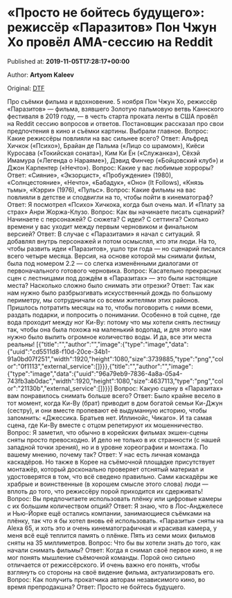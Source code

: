 
# «Просто не бойтесь будущего»: режиссёр «Паразитов» Пон Чжун Хо провёл AMA-сессию на Reddit

Published at: **2019-11-05T17:28:17+00:00**

Author: **Artyom Kaleev**

Original: [DTF](https://dtf.ru/cinema/79678-prosto-ne-boytes-budushchego-rezhisser-parazitov-pon-chzhun-ho-provel-ama-sessiyu-na-reddit)

Про съёмки фильма и вдохновение.
5 ноября Пон Чжун Хо, режиссёр «Паразитов» — фильма, взявшего Золотую пальмовую ветвь Каннского фестиваля в 2019 году, — в честь старта проката ленты в США провёл на Reddit сессию вопросов и ответов. Постановщик рассказал про свои предпочтения в кино и съёмки картины. Выбрали главное.
Вопрос: Какие режиссёры повлияли на вас сильнее всего?
Ответ: Альфред Хичкок («Психо»), Брайан де Пальма («Лицо со шрамом»), Киёси Куросава («Токийская соната»), Ким Ки Ён («Служанка»), Сёхэй Имамура («Легенда о Нараяме»), Дэвид Финчер («Бойцовский клуб») и Джон Карпентер («Нечто»).
Вопрос: Какие у вас любимые хорроры?
Ответ: «Сияние», «Экзорцист», «Пробуждение» (1980), «Солнцестояние», «Нечто», «Бабадук», «Оно» (It Follows), «Князь тьмы», «Кэрри» (1976), «Пульс».
Вопрос: Какие фильмы на вас повлияли в детстве и сподвигли на то, чтобы пойти в кинематограф?
Ответ: Я посмотрел «Психо» Хичкока, когда был очень мал. И «Плату за страх» Анри Жоржа-Клузо.
Вопрос: Как вы начинаете писать сценарий? Начинаете с персонажей? С сюжета? С идеи? С сеттинга? Сколько времени у вас уходит между первым черновиком и финальном версией?
Ответ: В случае с «Паразитами» я начал с ситуаций. Я добавлял внутрь персонажей и потом осмыслял, кто эти люди. На то, чтобы развить идеи «Паразитов», ушло три года — но сценарий писался всего четыре месяца. Версия, на основе которой мы снимали фильм, была под номером 2.2 — со слегка изменёнными диалогами от первоначального готового черновика.
Вопрос: Касательно прекрасных сцен с лестницами под дождём в «Паразитах» — это были настоящие места? Насколько сложно было снимать эти отрезки?
Ответ: Так как нам нужно было разбрызгивать искусственный дождь по большому периметру, мы сотрудничали со всеми жителями этих районов. Пришлось потратить месяцы на то, чтобы поговорить с ними всеми, раздать подарки, и попросить о понимании. Особенно в той сцене, где вода проходит между ног Ки-Ву: потому что мы хотели снять лестницу так, чтобы она была похожа на маленький водопад, и для этого нам нужно было вылить огромное количество воды. И да, все эти места реальны!
[{"title":"","author":"","image":{"type":"image","data":{"uuid":"cd5511d8-f10d-20ce-34b1-91a0bd07f251","width":1920,"height":1080,"size":3739885,"type":"png","color":"0f1113","external_service":[]}}},{"title":"","author":"","image":{"type":"image","data":{"uuid":"96a79eb9-7836-4a8a-05a4-743fb3ab0dac","width":1920,"height":1080,"size":4637113,"type":"png","color":"21130b","external_service":[]}}}]
Вопрос: Какую сцену в «Паразитах» вам понравилось снимать больше всего?
Ответ: Было крайне весело в тот момент, когда Ки-Ву (брат) приводит в дом богатой семьи Ки-Джун (сестру), и они вместе пропевают её выдуманную историю, чтобы запомнить: «Джессика. Братьев нет. Иллинойс, Чикаго». И та самая сцена, где Ки-Ву вместе с отцом репетируют их мошенничество.
Вопрос: Я заметил, что обычно в корейских фильмах экшен-сцены сняты просто превосходно. И дело не только в их странности (с нашей западной точки зрения), но и в уровне хореографии и монтажа. По вашему мнению, почему так?
Ответ: У нас есть личная команда каскадёров. Но также в Корее на съёмочной площадке присутствует монтажёр, который досконально проверяет отснятый материал и удостоверятся в том, что всё сведено правильно. Сами каскадёры же храбрые и воинственные (в хорошем смысле этого слова) люди — вплоть до того, что режиссёру порой приходится их сдерживать!
Вопрос: Вы предпочитаете использовать плёнку или цифровые камеры с их большим количеством опций?
Ответ: Я знаю, что в Лос-Анджелесе и Нью-Йорке ещё остались компании, занимающиеся съёмками на плёнку, так что я бы хотел вновь её использовать. «Паразиты» сняты на Alexa 65, и хоть это и очень кинематографичная и красивая камера, у меня всё ещё теплится память о плёнке. Пять из семи моих фильмов сняты на 35 миллиметров.
Вопрос: Что бы вы хотели знать до того, как начали снимать фильмы?
Ответ: Когда я снимал своё первое кино, я не мог понять мышление съёмочной команды. Порой оно сильно отличается от режиссёрского. И очень важно его понять, чтобы взглянуть со стороны на своё видение фильма, актуализировать его.
Вопрос: Как получить прокатчика авторам независимого кино, во время препродакшна?
Ответ: Просто не бойтесь будущего.
